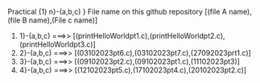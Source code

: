 Practical {1) n}-(a,b,c) }                                          File name on this  github repository  [(file A name),(file B name),(File c name)]
1) 1}-(a,b,c)     ===>>              [(printHelloWorldpt1.c),(printHelloWorldpt2.c),(printHelloWorldpt3.c)]
2) 2}-(a,b,c)     ===>>              [(03102023pt6.c),(03102023pt7.c),(27092023prt1.c)]
3) 3}-(a,b,c)    ===>>               [(09102023pt2.c),(09102023pt1.c),(11102023pt3)]
4) 4}-(a,b,c)    ===>>            [(12102023pt5.c),(17102023pt4.c),(20102023pt2.c)]
